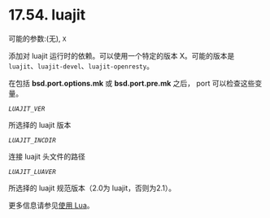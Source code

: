# 17.54. luajit

可能的参数:(无), `X`

添加对 luajit 运行时的依赖。可以使用一个特定的版本 X。可能的版本是 `luajit`、`luajit-devel`、`luajit-openresty`。

在包括 **bsd.port.options.mk** 或 **bsd.port.pre.mk** 之后， port 可以检查这些变量。

*`LUAJIT_VER`*

所选择的 luajit 版本

*`LUAJIT_INCDIR`*

连接 luajit 头文件的路径

*`LUAJIT_LUAVER`*

所选择的 luajit 规范版本（2.0为 luajit，否则为2.1）。

更多信息请参见[使用 Lua](https://docs.freebsd.org/en/books/porters-handbook/special/index.html#using-lua)。
